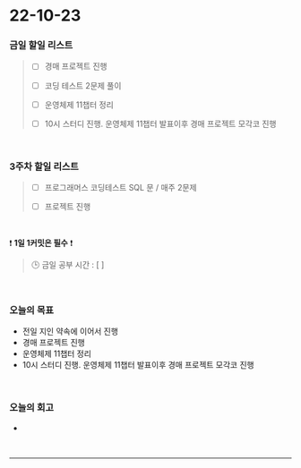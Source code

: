 # 22-10-23

### 금일 할일 리스트
> - [ ]  경매 프로젝트 진행
>
> - [ ]  코딩 테스트 2문제 풀이 
>
> - [ ]  운영체제 11챕터 정리
>
> - [ ]  10시 스터디 진행. 운영체제 11챕터 발표이후 경매 프로젝트 모각코 진행

<br/>

### 3주차 할일 리스트  

> - [ ]  프로그래머스 코딩테스트 SQL 문 / 매주 2문제  
>
> - [ ]  프로젝트 진행

<br/>

❗ **1일 1커밋은 필수** ❗
> 🕒 금일 공부 시간 :  [  ]
  
<br/>

### 오늘의 목표
- 전일 지인 약속에 이어서 진행
- 경매 프로젝트 진행
- 운영체제 11챕터 정리
- 10시 스터디 진행. 운영체제 11챕터 발표이후 경매 프로젝트 모각코 진행

<br>

### 오늘의 회고
- 

<br/>

------------  